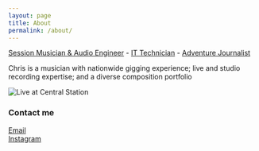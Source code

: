```yaml
---
layout: page
title: About
permalink: /about/
---
```


[Session Musician & Audio Engineer](http://soundcloud.com/colourofsound/sets/demo-reel) - [IT Technician](https://www.linkedin.com/in/chriswalkermusic/) - [Adventure Journalist](http://thryve.world)

Chris is a musician with nationwide gigging experience; live and studio recording expertise; and a diverse composition portfolio

![Live at Central Station](/images/IMG_5978.jpg)

### Contact me

[Email](mailto:chris@chriswmusic.com)   
[Instagram](instagram.com/colourofsound)   
